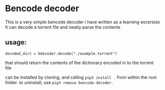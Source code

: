 # Bencode decoder
This is a very simple bencode decoder i have written as a learning excersize
It can decode a torrent file and neatly parse the contents

## usage:
```
decoded_dict = bdecoder.decode("./example.torrent")
```
that should return the contents of the dictionary encoded in to the torrent file

can be installed by cloning, and calling `pip3 install .` from within the root folder.
to uninstall, use `pip3 remove bencode-decoder`. 
